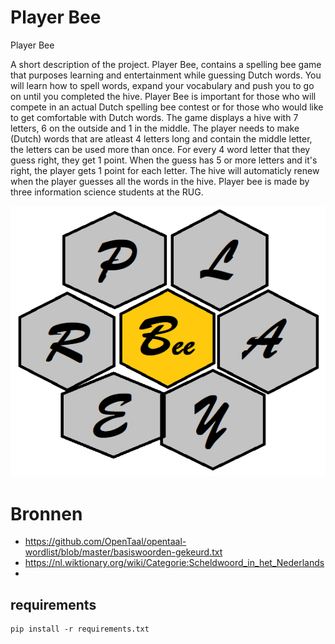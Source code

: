 # Player Bee
Player Bee

A short description of the project.
Player Bee, contains a spelling bee game that purposes learning and entertainment while guessing Dutch words.
You will learn how to spell words, expand your vocabulary and push you to go on until you completed the hive.
Player Bee is important for those who will compete in an actual Dutch spelling bee contest or for those who would like to get comfortable with Dutch words.
The game displays a hive with 7 letters, 6 on the outside and 1 in the middle.
The player needs to make (Dutch) words that are atleast 4 letters long and contain the middle letter, the letters can be used more than once.
For every 4 word letter that they guess right, they get 1 point.
When the guess has 5 or more letters and it's right, the player gets 1 point for each letter.
The hive will automaticly renew when the player guesses all the words in the hive.
Player bee is made by three information science students at the RUG.

![alt text](logo.png)

# Bronnen
* https://github.com/OpenTaal/opentaal-wordlist/blob/master/basiswoorden-gekeurd.txt
* https://nl.wiktionary.org/wiki/Categorie:Scheldwoord_in_het_Nederlands
* 

## requirements
```
pip install -r requirements.txt
```
